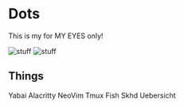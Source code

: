 # Dots

This is my for MY EYES only!

![stuff](https://cdn.discordapp.com/attachments/402721600866222081/868583198932733973/unknown.png)
![stuff](https://cdn.discordapp.com/attachments/402721600866222081/867549733122736138/unknown.png)

## Things

Yabai
Alacritty
NeoVim
Tmux
Fish
Skhd
Uebersicht
